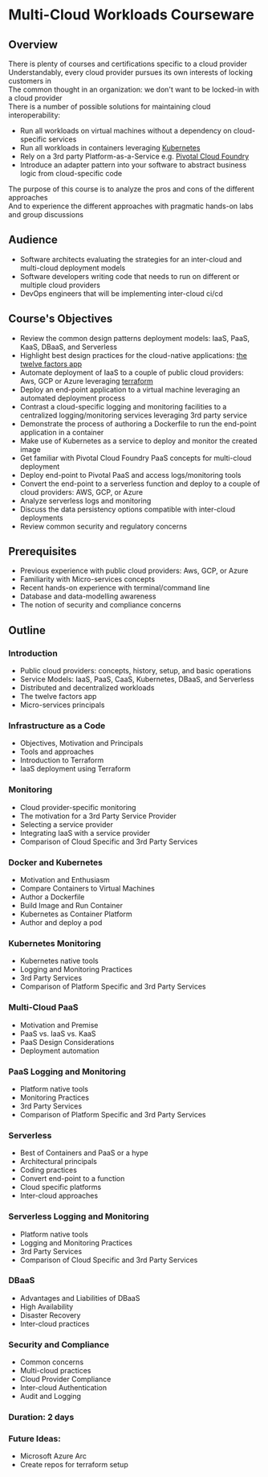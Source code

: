 # Multi-Cloud Workloads Courseware

## Overview

There is plenty of courses and certifications specific to a cloud provider  
Understandably, every cloud provider pursues its own interests of locking customers in  
The common thought in an organization: we don't want to be locked-in with a cloud provider  
There is a number of possible solutions for maintaining cloud interoperability:

* Run all workloads on virtual machines without a dependency on cloud-specific services
* Run all workloads in containers leveraging [Kubernetes](https://kubernetes.io/)
* Rely on a 3rd party Platform-as-a-Service e.g. [Pivotal Cloud Foundry](https://pivotal.io/platform)
* Introduce an adapter pattern into your software to abstract business logic from cloud-specific code

The purpose of this course is to analyze the pros and cons of the different approaches  
And to experience the different approaches with pragmatic hands-on labs and group discussions

## Audience

* Software architects evaluating the strategies for an inter-cloud and multi-cloud deployment models
* Software developers writing code that needs to run on different or multiple cloud providers
* DevOps engineers that will be implementing inter-cloud ci/cd

## Course's Objectives

* Review the common design patterns deployment models: IaaS, PaaS, KaaS, DBaaS, and Serverless
* Highlight best design practices for the cloud-native applications: [the twelve factors app](https://12factor.net/)
* Automate deployment of IaaS to a couple of public cloud providers: Aws, GCP or Azure leveraging [terraform](https://www.terraform.io/)
* Deploy an end-point application to a virtual machine leveraging an automated deployment process
* Contrast a cloud-specific logging and monitoring facilities to a centralized logging/monitoring services leveraging 3rd party service
* Demonstrate the process of authoring a Dockerfile to run the end-point application in a container
* Make use of Kubernetes as a service to deploy and monitor the created image
* Get familiar with Pivotal Cloud Foundry PaaS concepts for multi-cloud deployment
* Deploy end-point to Pivotal PaaS and access logs/monitoring tools
* Convert the end-point to a serverless function and deploy to a couple of cloud providers: AWS, GCP, or Azure
* Analyze serverless logs and monitoring
* Discuss the data persistency options compatible with inter-cloud deployments
* Review common security and regulatory concerns

## Prerequisites

* Previous experience with public cloud providers: Aws, GCP, or Azure
* Familiarity with Micro-services concepts
* Recent hands-on experience with terminal/command line
* Database and data-modelling awareness
* The notion of security and compliance concerns

## Outline

### Introduction

* Public cloud providers: concepts, history, setup, and basic operations
* Service Models: IaaS, PaaS, CaaS, Kubernetes, DBaaS, and Serverless
* Distributed and decentralized workloads
* The twelve factors app
* Micro-services principals

### Infrastructure as a Code

* Objectives, Motivation and Principals
* Tools and approaches
* Introduction to Terraform
* IaaS deployment using Terraform

### Monitoring

* Cloud provider-specific monitoring
* The motivation for a 3rd Party Service Provider
* Selecting a service provider
* Integrating IaaS with a service provider
* Comparison of Cloud Specific and 3rd Party Services

### Docker and Kubernetes

* Motivation and Enthusiasm
* Compare Containers to Virtual Machines
* Author a Dockerfile
* Build Image and Run Container
* Kubernetes as Container Platform
* Author and deploy a pod

### Kubernetes Monitoring

* Kubernetes native tools
* Logging and Monitoring Practices
* 3rd Party Services
* Comparison of Platform Specific and 3rd Party Services

### Multi-Cloud PaaS

* Motivation and Premise
* PaaS vs. IaaS vs. KaaS
* PaaS Design Considerations
* Deployment automation

### PaaS Logging and Monitoring

* Platform native tools
* Monitoring Practices
* 3rd Party Services
* Comparison of Platform Specific and 3rd Party Services

### Serverless

* Best of Containers and PaaS or a hype
* Architectural principals
* Coding practices
* Convert end-point to a function
* Cloud specific platforms
* Inter-cloud approaches

### Serverless Logging and Monitoring

* Platform native tools
* Logging and Monitoring Practices
* 3rd Party Services
* Comparison of Cloud Specific and 3rd Party Services

### DBaaS

* Advantages and Liabilities of DBaaS
* High Availability
* Disaster Recovery
* Inter-cloud practices

### Security and Compliance

* Common concerns
* Multi-cloud practices
* Cloud Provider Compliance
* Inter-cloud Authentication
* Audit and Logging

### Duration: 2 days

### Future Ideas:

* Microsoft Azure Arc
* Create repos for terraform setup



